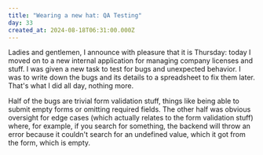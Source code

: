 ```yaml
---
title: "Wearing a new hat: QA Testing"
day: 33
created_at: 2024-08-18T06:31:00.000Z
---
```

Ladies and gentlemen, I announce with pleasure that it is Thursday: today I moved on to a new internal application for managing company licenses and stuff. I was given a new task to test for bugs and unexpected behavior. I was to write down the bugs and its details to a spreadsheet to fix them later. That's what I did all day, nothing more.

Half of the bugs are trivial form validation stuff, things like being able to submit empty forms or omitting required fields. The other half was obvious oversight for edge cases (which actually relates to the form validation stuff) where, for example, if you search for something, the backend will throw an error because it couldn't search for an undefined value, which it got from the form, which is empty.
